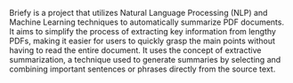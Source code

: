 Briefy is a project that utilizes Natural Language Processing (NLP) and Machine Learning techniques to automatically summarize PDF documents. It aims to simplify the process of extracting key information from lengthy PDFs, making it easier for users to quickly grasp the main points without having to read the entire document.
It uses the concept of extractive summarization, a technique used to generate summaries by selecting and combining important sentences or phrases directly from the source text.
